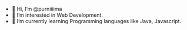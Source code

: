- 👋 Hi, I’m @purniiiima
- 👀 I’m interested in Web Development.
- 🌱 I’m currently learning Programming languages like Java, Javascript.

<!---
purniiiima/purniiiima is a ✨ special ✨ repository because its `README.md` (this file) appears on your GitHub profile.
You can click the Preview link to take a look at your changes.
--->

